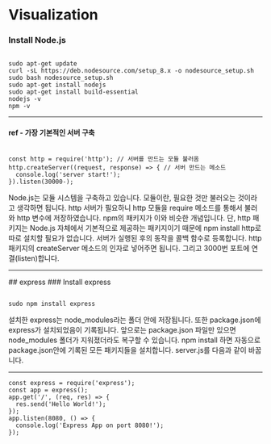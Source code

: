 # Visualization

### Install Node.js

<pre><code>
sudo apt-get update
curl -sL https://deb.nodesource.com/setup_8.x -o nodesource_setup.sh
sudo bash nodesource_setup.sh
sudo apt-get install nodejs
sudo apt-get install build-essential
nodejs -v
npm -v
</pre></code>
<hr/>

#### ref - 가장 기본적인 서버 구축
<pre><code>
const http = require('http'); // 서버를 만드는 모듈 불러옴
http.createServer((request, response) => { // 서버 만드는 메소드
  console.log('server start!');
}).listen(30000-);
</pre></code>
Node.js는 모듈 시스템을 구축하고 있습니다. 모듈이란, 필요한 것만 불러오는 것이라고 생각하면 됩니다. http 서버가 필요하니 http 모듈을 require 메소드를 통해서 불러와 http 변수에 저장하였습니다. npm의 패키지가 이와 비슷한 개념입니다. 단, http 패키지는 Node.js 자체에서 기본적으로 제공하는 패키지이기 때문에 npm install http로 따로 설치할 필요가 없습니다. 서버가 실행된 후의 동작을 콜백 함수로 등록합니다. http 패키지의 createServer 메소드의 인자로 넣어주면 됩니다. 그리고 3000번 포트에 연결(listen)합니다.
<hr/>
## express
### Install express
<pre><code>
sudo npm install express
</pre></code>

설치한 express는 node_modules라는 폴더 안에 저장됩니다. 또한 package.json에 express가 설치되었음이 기록됩니다. 앞으로는 package.json 파일만 있으면 node_modules 폴더가 지워졌더라도 복구할 수 있습니다. npm install 하면 자동으로 package.json안에 기록된 모든 패키지들을 설치합니다. server.js를 다음과 같이 바꿉니다.
<hr/>
<code><pre>
const express = require('express');
const app = express();
app.get('/', (req, res) => {
  res.send('Hello World!');
});
app.listen(8080, () => {
  console.log('Express App on port 8080!');
});
</pre></code>
